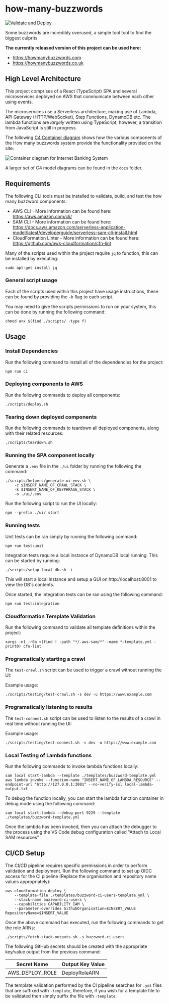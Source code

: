 # how-many-buzzwords

[![Validate and Deploy](https://github.com/ashley-evans/how-many-buzzwords/actions/workflows/ci.yml/badge.svg?branch=master)](https://github.com/ashley-evans/how-many-buzzwords/actions/workflows/ci.yml)

Some buzzwords are incredibly overused, a simple tool tool to find the biggest culprits

**The currently released version of this project can be used here:**

-   https://howmanybuzzwords.com
-   https://howmanybuzzwords.co.uk

## High Level Architecture

This project comprises of a React (TypeScript) SPA and several microservices deployed on AWS that communicate between each other using events.

The microservices use a Serverless architecture, making use of Lambda, API Gateway (HTTP/WebSocket), Step Functions, DynamoDB etc. The lambda functions are _largely_ written using TypeScript, however, a transition from JavaScript is still in progress.

The following [C4 Container diagram](https://c4model.com/#ContainerDiagram) shows how the various components of the How many buzzwords system provide the functionality provided on the site:

![Container diagram for Internet Banking System](https://www.plantuml.com/plantuml/png/bLVVRo8t47xdhvYYIir997cuwqkbIfS0TpcLv10apUFAkpk05MElR2-Kg_g_T-mr9cxMg7aAs9vllldcnv3FnZ9jsws0s_R7ZxtIDOm_mLX9oxX43HFErffj1uEVkAn4MoDih6tCRzVNckslrjnksh8rg2koG6clAhMzRWIJ3lBIs5hmydhywNBkZfxkPzTRPYngEYgYZwk6tWu6bbk1Rpt3Iccm6uGxjOSjauT8rC3oG634ROxQA7dXU8nW-4H_XlJt1jm1g9KttnpDosY-nz9mYoEwPnRsnD20LM0GuoCmbbbkBA-C9y9WpNSeZwR33uEEGt6hMbapVRWuMXR6Nn2FBF7X1_Xx002de2-2Z4MDWlpeGo7HaiaBmOoxAvY4AtZeheRkJgYs_gBfnGWMghK8ltuS0PCrB3_I_Syrcah_FWocfekgWk0DkjHokSuAJNS2B-TiZN3JD89NPAyaXP_ID_vTqT2xWftU4SCS0bqja5NMatqyD8ueR-mhqdEjTfm-0okvuFRWKiGbjvnP10OLrQ5mIMR7f7Ye7SSzQ1JqgExDveupNn-_-3g0KgizVQE8qf1EYVMEYYsljAA7ErvXKOOxbm5Fu_xLRSnkWjS3qszDfpEsBMisyh8ilImZM5fiu4ihAwUUwN8ytRaatcfUh_6yS46jLAerewphADRTu_qiLePJYS5Ykdo4c_ctAtXGbgyuOPgsT9agNT44ofscwCWOK18OwMv2YIGQJCgWGgj5KPUkPHSpc33BIcPyv9E3P5irkNqLpT8gZQOBW5YIXG71vGjzjihNRSXcquNjdvpr7dkjF7LNmYBqJkBVbNPKPwLqGYYu-oTRGozuQ3QQuBDrzCVnnV-efGnSWlB-cdAlOkb43y0a4mV3ZIyPLLMjrYWhfqKhhQk2LG1WljRIKl2VN3bSmLIoKg3BdR4edQ5LhzneDAsm9bQZLN7cai8UzXdBfQfUqBgIp6Gu0b9s4pqS---HVQxeZjcEC6xwjovmcT1nQ9KYBDCewGRe6sLo3S0gIoYk1YLskdTCR_mvFOtdPpacGfw4gGHtWjT8_eJfeKdaSymQfWtMQNVC_HbacsGuPjK63NZRC49MMcsFS-RK6TGROMDE_x8Nnsj2U3w-T2B8GvnGIlhcvkHPIxHkG2zGX5r_Pbt-oSdSkBNlTbbS-ku72hHkJpb7Tu-FSq8y0MON6E7Xta34yPh6TT9Rho62r5lWNopogpvF8YxmCF8o2yo5ayNetJ_VmZurtNKgJV7KkxJEx7gKTK3o4hK6sgRsy5Ovx5YevE2MUnUPMNRMJLX1QFf7Y2l0r5lGfY-Q_ooa1RAwG_29tciUsCSU95F2Em-NzD1pnF1T0sFVeq7YMIzAR8_m2y50G0on9IMLLJ2Ulp-q76HcUhq7krXaqTC9b4FEY9b9ICvNKgoLsZO2BORD5U2JdrVdTCaqrrUq9ld945VfcycmlFl-NCocNwSFamlw-fcukV-D_WK0 "Container diagram for the How many Buzzwords System")

A larger set of C4 model diagrams can be found in the `docs` folder.

## Requirements

The following CLI tools must be installed to validate, build, and test the how many buzzword components:

-   AWS CLI - More information can be found here: https://aws.amazon.com/cli/
-   SAM CLI - More information can be found here: https://docs.aws.amazon.com/serverless-application-model/latest/developerguide/serverless-sam-cli-install.html
-   CloudFormation Linter - More information can be found here: https://github.com/aws-cloudformation/cfn-lint

Many of the scripts used within the project require `jq` to function, this can be installed by executing:

```shell
sudo apt-get install jq
```

### General script usage

Each of the scripts used within this project have usage instructions, these can be found by providing the `-h` flag to each script.

You may need to give the scripts permissions to run on your system, this can be done by running the following command:

```shell
chmod u+x $(find ./scripts/ -type f)
```

## Usage

### Install Dependencies

Run the following command to install all of the dependencies for the project:

```shell
npm run ci
```

### Deploying components to AWS

Run the following commands to deploy all components:

```shell
./scripts/deploy.sh
```

### Tearing down deployed components

Run the following commands to teardown all deployed components, along with their related resources:

```shell
./scripts/teardown.sh
```

### Running the SPA component locally

Generate a `.env` file in the `./ui` folder by running the following the command:

```
./scripts/helpers/generate-ui-env.sh \
    -c $INSERT_NAME_OF_CRAWL_STACK \
    -k $INSERT_NAME_OF_KEYPHRASE_STACK \
    -o ./ui/.env
```

Run the following script to run the UI locally:

```
npm --prefix ./ui/ start
```

### Running tests

Unit tests can be ran simply by running the following command:

```shell
npm run test:unit
```

Integration tests require a local instance of DynamoDB local running. This can be started by running:

```shell
./scripts/setup-local-db.sh -i
```

This will start a local instance and setup a GUI on http://localhost:8001 to view the DB's contents.

Once started, the integration tests can be ran using the following command:

```shell
npm run test:integration
```

### Cloudformation Template Validation

Run the following command to validate all template definitions within the project:

```shell
xargs -n1 -r0a <(find ! -path "*/.aws-sam/*" -name *-template.yml -print0) cfn-lint
```

### Programatically starting a crawl

The `test-crawl.sh` script can be used to trigger a crawl without running the UI:

Example usage:

```shell
./scripts/testing/test-crawl.sh -s dev -u https://www.example.com
```

### Programatically listening to results

The `test-connect.sh` script can be used to listen to the results of a crawl in real time without running the UI:

Example usage:

```shell
./scripts/testing/test-connect.sh -s dev -u https://www.example.com
```

### Local Testing of Lambda functions

Run the following commands to invoke lambda functions locally:

```shell
sam local start-lambda --template ./templates/buzzword-template.yml
aws lambda invoke --function-name "INSERT_NAME_OF_LAMBDA_RESOURCE" --endpoint-url "http://127.0.0.1:3001" --no-verify-ssl local-lambda-output.txt
```

To debug the function locally, you can start the lambda function container in debug mode using the following command:

```shell
sam local start-lambda --debug-port 9229 --template ./templates/buzzword-template.yml
```

Once the lambda has been invoked, then you can attach the debugger to the process using the VS Code debug configuration called "Attach to Local SAM resources"

## CI/CD Setup

The CI/CD pipeline requires specific permissions in order to perform validation and deployment. Run the following command to set up OIDC access for the CI pipeline (Replace the organisation and repository name values appropriately):

```shell
aws cloudformation deploy \
    --template-file ./templates/buzzword-ci-users-template.yml \
    --stack-name buzzword-ci-users \
    --capabilities CAPABILITY_IAM \
    --parameter-overrides GithubOrganisation=$INSERT_VALUE RepositoryName=$INSERT_VALUE
```

Once the above command has executed, run the following commands to get the role ARNs:

```shell
./scripts/fetch-stack-outputs.sh -s buzzword-ci-users
```

The following GitHub secrets should be created with the appropriate key/value output from the previous command:

| Secret Name     | Output Key Value |
| --------------- | ---------------- |
| AWS_DEPLOY_ROLE | DeployRoleARN    |

The template validation performed by the CI pipeline searches for `.yml` files that are suffixed with `-template`, therefore, if you wish for a template file to be validated then simply suffix the file with `-template`.
